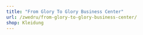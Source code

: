 ```yaml
---
title: "From Glory To Glory Business Center"
url: /zwedru/from-glory-to-glory-business-center/
shop: Kleidung
---
```

